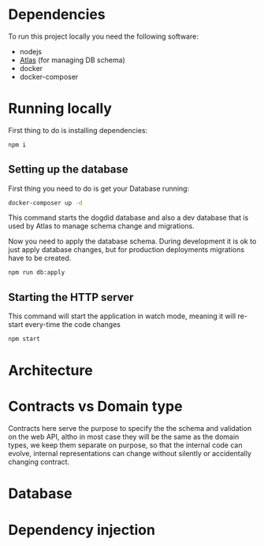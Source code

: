 # Dependencies

To run this project locally you need the following software:

- nodejs
- [Atlas](https://atlasgo.io/getting-started) (for managing DB schema) 
- docker
- docker-composer

# Running locally

First thing to do is installing dependencies:
```bash
npm i
```

## Setting up the database

First thing you need to do is get your Database running:

```bash
docker-composer up -d
```
This command starts the dogdid database and also a dev database that is used by Atlas to manage schema change and migrations.

Now you need to apply the database schema. 
During development it is ok to just apply database changes, but for production deployments migrations have to be created.

```bash
npm run db:apply
```

## Starting the HTTP server

This command will start the application in watch mode, meaning it will re-start every-time the code changes
```bash
npm start
```

# Architecture

# Contracts vs Domain type

Contracts here serve the purpose to specify the the schema and validation on the web API, altho in most case they will be the same as the domain types, we keep them separate on purpose, so that the internal code can evolve, internal representations can change without silently or accidentally changing contract.

# Database

# Dependency injection